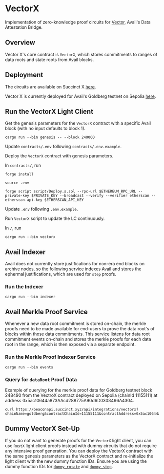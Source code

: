 # VectorX

Implementation of zero-knowledge proof circuits for [Vector](https://blog.availproject.org/data-attestation-bridge/), Avail's Data Attestation Bridge.

## Overview

Vector X's core contract is `VectorX`, which stores commitments to ranges of data roots and state
roots from Avail blocks.

## Deployment

The circuits are available on Succinct X [here](https://platform.succinct.xyz/succinctlabs/vectorx).

Vector X is currently deployed for Avail's Goldberg testnet on Sepolia [here](https://sepolia.etherscan.io/address/0x5ac10644a873AAcd288775A90d6D0303496A4304#events).

## Run the VectorX Light Client

Get the genesis parameters for the `VectorX` contract with a specific Avail block (with no input defaults to block 1).

```
cargo run --bin genesis -- --block 240000
```

Update `contracts/.env` following `contracts/.env.example`.

Deploy the `VectorX` contract with genesis parameters.

In `contracts/`, run

```
forge install

source .env

forge script script/Deploy.s.sol --rpc-url $ETHEREUM_RPC_URL --private-key $PRIVATE_KEY --broadcast --verify --verifier etherscan --etherscan-api-key $ETHERSCAN_API_KEY
```

Update `.env` following `.env.example`.

Run `VectorX` script to update the LC continuously.

In `/`, run

```
cargo run --bin vectorx
```

## Avail Indexer

Avail does not currently store justifications for non-era end blocks on archive nodes, so the
following service indexes Avail and stores the ephermal justifications, which are used for `step`
proofs.

### Run the Indexer

```
cargo run --bin indexer
```

## Avail Merkle Proof Service

Whenever a new data root commitment is stored on-chain, the merkle proofs need to be made available for end-users to prove the data root's of blocks within those data commitments. This service listens for data root commitment events on-chain and stores the merkle proofs for each data root in the range, which is then exposed via a separate endpoint.

### Run the Merkle Proof Indexer Service

```
cargo run --bin events
```

### Query for `dataRoot` Proof Data

Example of querying for the merkle proof data for Goldberg testnet block 248490 from the VectroX contract
deployed on Sepolia (chainId 11155111) at address 0x5ac10644a873AAcd288775A90d6D0303496A4304.

```
curl https://beaconapi.succinct.xyz/api/integrations/vectorx?chainName=goldberg&contractChainId=11155111&contractAddress=0x5ac10644a873AAcd288775A90d6D0303496A4304&blockNumber=248490
```

## Dummy VectorX Set-Up

If you do not want to generate proofs for the `VectorX` light client, you can use `RustX` light client proofs instead with dummy circuits that do not require any intensive proof generation. You can deploy the VectorX contract with the same genesis parameters as the VectorX contract and re-initialize the light client with the new dummy function IDs. Ensure you are using the dummy function IDs for [`dummy_rotate`](https://alpha.succinct.xyz/avail/vectorx/releases/10) and [`dummy_step`](https://alpha.succinct.xyz/avail/vectorx/releases/9).
